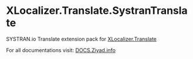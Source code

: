 # XLocalizer.Translate.SystranTranslate
SYSTRAN.io Translate extension pack for [XLocalizer.Translate](https://github.com/LazZiya/XLocalizer.Translate)

For all documentations visit: [DOCS.Ziyad.info](http://docs.ziyad.info/XLocalizer/translate-services-systran.md)
